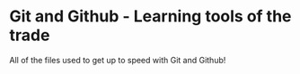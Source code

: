 # Git and Github - Learning tools of the trade

All of the files used to get up to speed with Git and Github!